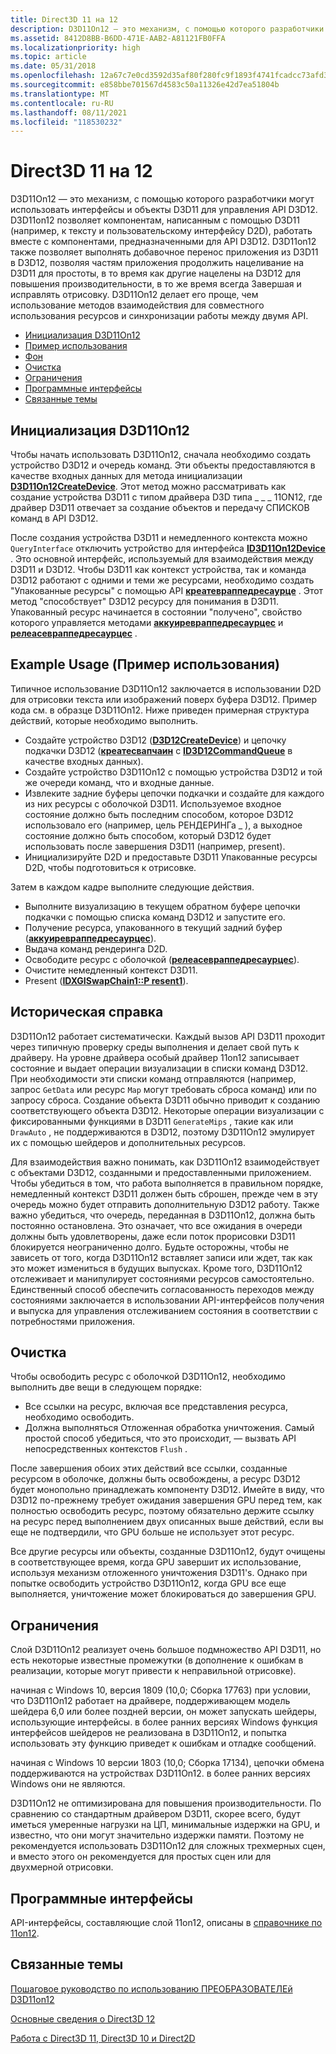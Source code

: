 ```yaml
---
title: Direct3D 11 на 12
description: D3D11On12 — это механизм, с помощью которого разработчики могут использовать интерфейсы и объекты D3D11 для управления API D3D12.
ms.assetid: 8412D8BB-B6DD-471E-AAB2-A81121FB0FFA
ms.localizationpriority: high
ms.topic: article
ms.date: 05/31/2018
ms.openlocfilehash: 12a67c7e0cd3592d35af80f280fc9f1893f4741fcadcc73afd3753880bccda3a
ms.sourcegitcommit: e858bbe701567d4583c50a11326e42d7ea51804b
ms.translationtype: MT
ms.contentlocale: ru-RU
ms.lasthandoff: 08/11/2021
ms.locfileid: "118530232"
---
```

# <a name="direct3d-11-on-12"></a>Direct3D 11 на 12

D3D11On12 — это механизм, с помощью которого разработчики могут использовать интерфейсы и объекты D3D11 для управления API D3D12. D3D11on12 позволяет компонентам, написанным с помощью D3D11 (например, к тексту и пользовательскому интерфейсу D2D), работать вместе с компонентами, предназначенными для API D3D12. D3D11on12 также позволяет выполнять добавочное перенос приложения из D3D11 в D3D12, позволяя частям приложения продолжить нацеливание на D3D11 для простоты, в то время как другие нацелены на D3D12 для повышения производительности, в то же время всегда Завершая и исправлять отрисовку. D3D11On12 делает его проще, чем использование методов взаимодействия для совместного использования ресурсов и синхронизации работы между двумя API.

-   [Инициализация D3D11On12](#initializing-d3d11on12)
-   [Пример использования](#example-usage)
-   [Фон](#background)
-   [Очистка](#cleaning-up)
-   [Ограничения](#limitations)
-   [Программные интерфейсы](#apis)
-   [Связанные темы](#related-topics)

## <a name="initializing-d3d11on12"></a>Инициализация D3D11On12

Чтобы начать использовать D3D11On12, сначала необходимо создать устройство D3D12 и очередь команд. Эти объекты предоставляются в качестве входных данных для метода инициализации [**D3D11On12CreateDevice**](/windows/desktop/api/d3d11on12/nf-d3d11on12-d3d11on12createdevice). Этот метод можно рассматривать как создание устройства D3D11 с типом драйвера D3D типа \_ \_ \_ 11ON12, где драйвер D3D11 отвечает за создание объектов и передачу СПИСКОВ команд в API D3D12.

После создания устройства D3D11 и немедленного контекста можно `QueryInterface` отключить устройство для интерфейса [**ID3D11On12Device**](/windows/desktop/api/d3d11on12/nn-d3d11on12-id3d11on12device) . Это основной интерфейс, используемый для взаимодействия между D3D11 и D3D12. Чтобы D3D11 как контекст устройства, так и команда D3D12 работают с одними и теми же ресурсами, необходимо создать "Упакованные ресурсы" с помощью API [**креатевраппедресаурце**](/windows/desktop/api/d3d11on12/nf-d3d11on12-id3d11on12device-createwrappedresource) . Этот метод "способствует" D3D12 ресурсу для понимания в D3D11. Упакованный ресурс начинается в состоянии "получено", свойство которого управляется методами [**аккуиревраппедресаурцес**](/windows/desktop/api/d3d11on12/nf-d3d11on12-id3d11on12device-acquirewrappedresources) и [**релеасевраппедресаурцес**](/windows/desktop/api/d3d11on12/nf-d3d11on12-id3d11on12device-releasewrappedresources) .

## <a name="example-usage"></a>Example Usage (Пример использования)

Типичное использование D3D11On12 заключается в использовании D2D для отрисовки текста или изображений поверх буфера D3D12. Пример кода см. в образце D3D11On12. Ниже приведен примерная структура действий, которые необходимо выполнить.

-   Создайте устройство D3D12 ([**D3D12CreateDevice**](/windows/desktop/api/d3d12/nf-d3d12-d3d12createdevice)) и цепочку подкачки D3D12 ([**креатесвапчаин**](/windows/desktop/api/dxgi/nf-dxgi-idxgifactory-createswapchain) с [**ID3D12CommandQueue**](/windows/desktop/api/d3d12/nn-d3d12-id3d12commandqueue) в качестве входных данных).
-   Создайте устройство D3D11On12 с помощью устройства D3D12 и той же очереди команд, что и входные данные.
-   Извлеките задние буферы цепочки подкачки и создайте для каждого из них ресурсы с оболочкой D3D11. Используемое входное состояние должно быть последним способом, которое D3D12 использовало его (например, цель РЕНДЕРИНГа \_ ), а выходное состояние должно быть способом, который D3D12 будет использовать после завершения D3D11 (например, present).
-   Инициализируйте D2D и предоставьте D3D11 Упакованные ресурсы D2D, чтобы подготовиться к отрисовке.

Затем в каждом кадре выполните следующие действия.

-   Выполните визуализацию в текущем обратном буфере цепочки подкачки с помощью списка команд D3D12 и запустите его.
-   Получение ресурса, упакованного в текущий задний буфер ([**аккуиревраппедресаурцес**](/windows/desktop/api/d3d11on12/nf-d3d11on12-id3d11on12device-acquirewrappedresources)).
-   Выдача команд рендеринга D2D.
-   Освободите ресурс с оболочкой ([**релеасевраппедресаурцес**](/windows/desktop/api/d3d11on12/nf-d3d11on12-id3d11on12device-releasewrappedresources)).
-   Очистите немедленный контекст D3D11.
-   Present ([**IDXGISwapChain1::P resent1**](/windows/desktop/api/dxgi1_2/nf-dxgi1_2-idxgiswapchain1-present1)).

## <a name="background"></a>Историческая справка

D3D11On12 работает систематически. Каждый вызов API D3D11 проходит через типичную проверку среды выполнения и делает свой путь к драйверу. На уровне драйвера особый драйвер 11on12 записывает состояние и выдает операции визуализации в списки команд D3D12. При необходимости эти списки команд отправляются (например, запрос `GetData` или ресурс `Map` могут требовать сброса команд) или по запросу сброса. Создание объекта D3D11 обычно приводит к созданию соответствующего объекта D3D12. Некоторые операции визуализации с фиксированными функциями в D3D11 `GenerateMips` , такие как или `DrawAuto` , не поддерживаются в D3D12, поэтому D3D11On12 эмулирует их с помощью шейдеров и дополнительных ресурсов.

Для взаимодействия важно понимать, как D3D11On12 взаимодействует с объектами D3D12, созданными и предоставленными приложением. Чтобы убедиться в том, что работа выполняется в правильном порядке, немедленный контекст D3D11 должен быть сброшен, прежде чем в эту очередь можно будет отправить дополнительную D3D12 работу. Также важно убедиться, что очередь, переданная в D3D11On12, должна быть постоянно остановлена. Это означает, что все ожидания в очереди должны быть удовлетворены, даже если поток прорисовки D3D11 блокируется неограниченно долго. Будьте осторожны, чтобы не зависеть от того, когда D3D11On12 вставляет записи или ждет, так как это может измениться в будущих выпусках. Кроме того, D3D11On12 отслеживает и манипулирует состояниями ресурсов самостоятельно. Единственный способ обеспечить согласованность переходов между состояниями заключается в использовании API-интерфейсов получения и выпуска для управления отслеживанием состояния в соответствии с потребностями приложения.

## <a name="cleaning-up"></a>Очистка

Чтобы освободить ресурс с оболочкой D3D11On12, необходимо выполнить две вещи в следующем порядке:

-   Все ссылки на ресурс, включая все представления ресурса, необходимо освободить.
-   Должна выполняться Отложенная обработка уничтожения. Самый простой способ убедиться, что это происходит, — вызвать API непосредственных контекстов `Flush` .

После завершения обоих этих действий все ссылки, созданные ресурсом в оболочке, должны быть освобождены, а ресурс D3D12 будет монопольно принадлежать компоненту D3D12. Имейте в виду, что D3D12 по-прежнему требует ожидания завершения GPU перед тем, как полностью освободить ресурс, поэтому обязательно держите ссылку на ресурс перед выполнением двух описанных выше действий, если вы еще не подтвердили, что GPU больше не использует этот ресурс.

Все другие ресурсы или объекты, созданные D3D11On12, будут очищены в соответствующее время, когда GPU завершит их использование, используя механизм отложенного уничтожения D3D11's. Однако при попытке освободить устройство D3D11On12, когда GPU все еще выполняется, уничтожение может блокироваться до завершения GPU.

## <a name="limitations"></a>Ограничения

Слой D3D11On12 реализует очень большое подмножество API D3D11, но есть некоторые известные промежутки (в дополнение к ошибкам в реализации, которые могут привести к неправильной отрисовке).

начиная с Windows 10, версия 1809 (10,0; Сборка 17763) при условии, что D3D11On12 работает на драйвере, поддерживающем модель шейдера 6,0 или более поздней версии, он может запускать шейдеры, использующие интерфейсы. в более ранних версиях Windows функция интерфейсов шейдеров не реализована в D3D11On12, и попытка использовать эту функцию приведет к ошибкам и отладке сообщений.

начиная с Windows 10 версии 1803 (10,0; Сборка 17134), цепочки обмена поддерживаются на устройствах D3D11On12. в более ранних версиях Windows они не являются.

D3D11On12 не оптимизирована для повышения производительности. По сравнению со стандартным драйвером D3D11, скорее всего, будут иметься умеренные нагрузки на ЦП, минимальные издержки на GPU, и известно, что они могут значительно издержки памяти. Поэтому не рекомендуется использовать D3D11On12 для сложных трехмерных сцен, и вместо этого он рекомендуется для простых сцен или для двухмерной отрисовки.

## <a name="apis"></a>Программные интерфейсы

API-интерфейсы, составляющие слой 11on12, описаны в [справочнике по 11on12](direct3d-11on12-reference.md).

## <a name="related-topics"></a>Связанные темы

<dl> <dt>

[Пошаговое руководство по использованию ПРЕОБРАЗОВАТЕЛЕй D3D11on12](d2d-using-d3d11on12.md)
</dt> <dt>

[Основные сведения о Direct3D 12](directx-12-getting-started.md)
</dt> <dt>

[Работа с Direct3D 11, Direct3D 10 и Direct2D](direct3d-12-interop.md)
</dt> </dl>

 

 